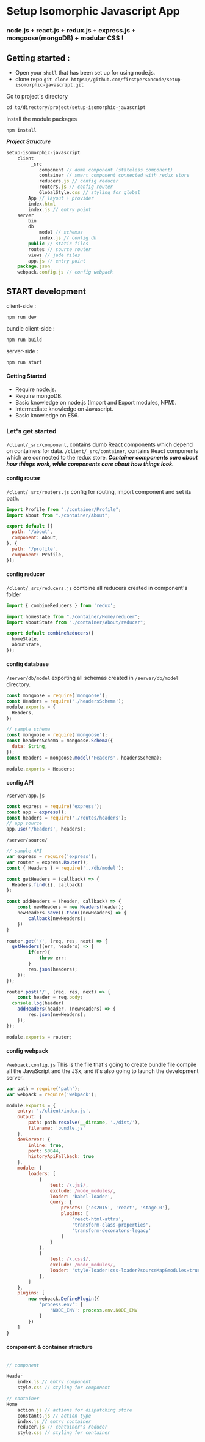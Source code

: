 # Setup Isomorphic Javascript App
### node.js + react.js + redux.js + express.js + mongoose(mongoDB) + modular CSS !

## Getting started :
* Open your ```shell``` that has been set up for using node.js.
* clone repo ```git clone https://github.com/firstpersoncode/setup-isomorphic-javascript.git```

Go to project's directory
```shell
cd to/directory/project/setup-isomorphic-javascript
```

Install the module packages
```shell
npm install
```

***Project Structure***
```javascript
setup-isomorphic-javascript
	client
		 _src
 			component // dumb component (stateless component)
			container // smart component connected with redux store
			reducers.js // config reducer
			routers.js // config router
			GlobalStyle.css // styling for global
		App // layout + provider
		index.html
		index.js // entry point
	server
		bin
		db
			model // schemas
			index.js // config db
		public // static files
		routes // source router
		views // jade files
		app.js // entry point
	package.json
	webpack.config.js // config webpack
```

## START development

client-side :
```shell
npm run dev
```
bundle client-side :
```shell
npm run build
```
server-side :
```shell
npm run start
```

#### Getting Started
* Require node.js.
* Require mongoDB.
* Basic knowledge on node.js (Import and Export modules, NPM).
* Intermediate knowledge on Javascript.
* Basic knowledge on ES6.


### Let's get started
```/client/_src/component```, contains dumb React components which depend on containers for data.
```/client/_src/container```, contains React components which are connected to the redux store.
***Container components care about how things work, while components care about how things look.***


#### config router
```/client/_src/routers.js```
config for routing, import component and set its path.

```javascript
import Profile from "./container/Profile";
import About from "./container/About";

export default [{
  path: '/about',
  component: About,
}, {
  path: '/profile',
  component: Profile,
}];
```

#### config reducer
```/client/_src/reducers.js```
combine all reducers created in component's folder
```javascript
import { combineReducers } from 'redux';

import homeState from "./container/Home/reducer";
import aboutState from "./container/About/reducer";

export default combineReducers({
  homeState,
  aboutState,
});
```

#### config database
```/server/db/model```
exporting all schemas created in ```/server/db/model``` directory.
```javascript
const mongoose = require('mongoose');
const Headers = require('./headersSchema');
module.exports = {
  Headers,
};
```
```javascript
// sample schema
const mongoose = require('mongoose');
const headersSchema = mongoose.Schema({
  data: String,
});
const Headers = mongoose.model('Headers', headersSchema);

module.exports = Headers;
```

#### config API
```/server/app.js```
```javascript
const express = require('express');
const app = express();
const headers = require('./routes/headers');
// app source
app.use('/headers', headers);
```
```/server/source/```
```javascript
// sample API
var express = require('express');
var router = express.Router();
const { Headers } = require('../db/model');

const getHeaders = (callback) => {
  Headers.find({}, callback)
};

const addHeaders = (header, callback) => {
	const newHeaders = new Headers(header);
	newHeaders.save().then((newHeaders) => {
		callback(newHeaders);
	})
}

router.get('/', (req, res, next) => {
  getHeaders((err, headers) => {
		if(err){
			throw err;
		}
		res.json(headers);
	});
});

router.post('/', (req, res, next) => {
	const header = req.body;
  console.log(header)
	addHeaders(header, (newHeaders) => {
		res.json(newHeaders);
	});
});

module.exports = router;
```

#### config webpack
```/webpack.config.js```
This is the file that's going to create bundle file compile all the JavaScript and the JSx, and it's also going to launch the development server.

```javascript
var path = require('path');
var webpack = require('webpack');

module.exports = {
	entry: './client/index.js',
	output: {
		path: path.resolve(__dirname, './dist/'),
		filename: 'bundle.js'
	},
	devServer: {
		inline: true,
		port: 50044,
		historyApiFallback: true
	},
	module: {
		loaders: [
			{
				test: /\.js$/,
				exclude: /node_modules/,
				loader: 'babel-loader',
				query: {
					presets: ['es2015', 'react', 'stage-0'],
					plugins: [
					    'react-html-attrs', 
					    'transform-class-properties', 
					    'transform-decorators-legacy'
					]
				}
			},
			{
				test: /\.css$/,
				exclude: /node_modules/,
				loader: 'style-loader!css-loader?sourceMap&modules=true&localIdentName=[name]__[local]___[hash:base64:5]'
			},
		]
	},
	plugins: [
		new webpack.DefinePlugin({
    	    'process.env': {
      	        'NODE_ENV': process.env.NODE_ENV
    	    }
  	    })
	]
}

```
#### component & container structure
```javascript

// component

Header
	index.js // entry component
	style.css // styling for component

// container
Home
	action.js // actions for dispatching store
	constants.js // action type
	index.js // entry container
	reducer.js // container's reducer
	style.css // styling for container
	
```
